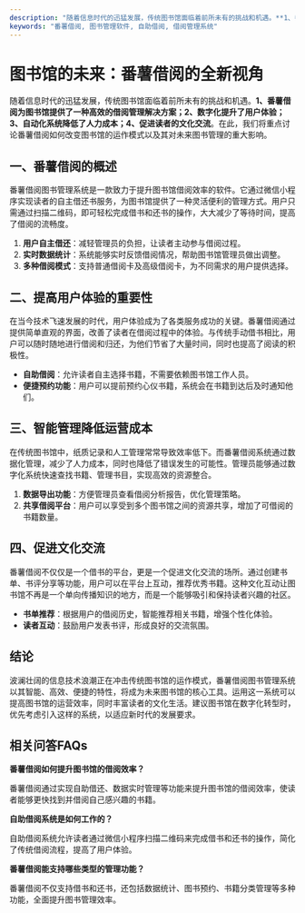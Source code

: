 ```yaml
---
description: "随着信息时代的迅猛发展，传统图书馆面临着前所未有的挑战和机遇。**1、番薯借阅为图书馆提供了一种高效的借阅管理解决方案；2、数字化提升了用户体验；3、自动化系统降低了人力成本；4、促进读者的文化交流**。在此，我们将重点讨论番薯借阅如何改变图书馆的运作模式以及其对未来图书管理的重大影响。"
keywords: "番薯借阅, 图书管理软件, 自助借阅, 借阅管理系统"
---
```

# 图书馆的未来：番薯借阅的全新视角

随着信息时代的迅猛发展，传统图书馆面临着前所未有的挑战和机遇。**1、番薯借阅为图书馆提供了一种高效的借阅管理解决方案；2、数字化提升了用户体验；3、自动化系统降低了人力成本；4、促进读者的文化交流**。在此，我们将重点讨论番薯借阅如何改变图书馆的运作模式以及其对未来图书管理的重大影响。

## **一、番薯借阅的概述**

番薯借阅图书管理系统是一款致力于提升图书馆借阅效率的软件。它通过微信小程序实现读者的自主借还书服务，为图书馆提供了一种灵活便利的管理方式。用户只需通过扫描二维码，即可轻松完成借书和还书的操作，大大减少了等待时间，提高了借阅的流畅度。

1. **用户自主借还**：减轻管理员的负担，让读者主动参与借阅过程。
2. **实时数据统计**：系统能够实时反馈借阅情况，帮助图书馆管理员做出调整。
3. **多种借阅模式**：支持普通借阅卡及高级借阅卡，为不同需求的用户提供选择。

## **二、提高用户体验的重要性**

在当今技术飞速发展的时代，用户体验成为了各类服务成功的关键。番薯借阅通过提供简单直观的界面，改善了读者在借阅过程中的体验。与传统手动借书相比，用户可以随时随地进行借阅和归还，为他们节省了大量时间，同时也提高了阅读的积极性。

- **自助借阅**：允许读者自主选择书籍，不需要依赖图书馆工作人员。
- **便捷预约功能**：用户可以提前预约心仪书籍，系统会在书籍到达后及时通知他们。

## **三、智能管理降低运营成本**

在传统图书馆中，纸质记录和人工管理常常导致效率低下。而番薯借阅系统通过数据化管理，减少了人力成本，同时也降低了错误发生的可能性。管理员能够通过数字化系统快速查找书籍、管理书目，实现高效的资源整合。

1. **数据导出功能**：方便管理员查看借阅分析报告，优化管理策略。
2. **共享借阅平台**：用户可以享受到多个图书馆之间的资源共享，增加了可借阅的书籍数量。

## **四、促进文化交流**

番薯借阅不仅仅是一个借书的平台，更是一个促进文化交流的场所。通过创建书单、书评分享等功能，用户可以在平台上互动，推荐优秀书籍。这种文化互动让图书馆不再是一个单向传播知识的地方，而是一个能够吸引和保持读者兴趣的社区。

- **书单推荐**：根据用户的借阅历史，智能推荐相关书籍，增强个性化体验。
- **读者互动**：鼓励用户发表书评，形成良好的交流氛围。

## **结论**

波澜壮阔的信息技术浪潮正在冲击传统图书馆的运作模式，番薯借阅图书管理系统以其智能、高效、便捷的特性，将成为未来图书馆的核心工具。运用这一系统可以提高图书馆的运营效率，同时丰富读者的文化生活。建议图书馆在数字化转型时，优先考虑引入这样的系统，以适应新时代的发展要求。

## 相关问答FAQs

**番薯借阅如何提升图书馆的借阅效率？**

番薯借阅通过实现自助借还、数据实时管理等功能来提升图书馆的借阅效率，使读者能够更快找到并借阅自己感兴趣的书籍。

**自助借阅系统是如何工作的？**

自助借阅系统允许读者通过微信小程序扫描二维码来完成借书和还书的操作，简化了传统借阅流程，提高了用户体验。

**番薯借阅能支持哪些类型的管理功能？**

番薯借阅不仅支持借书和还书，还包括数据统计、图书预约、书籍分类管理等多种功能，全面提升图书管理效率。
